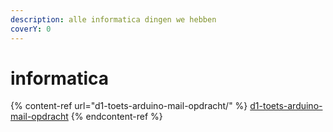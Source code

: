 ```yaml
---
description: alle informatica dingen we hebben
coverY: 0
---
```


# informatica

{% content-ref url="d1-toets-arduino-mail-opdracht/" %}
[d1-toets-arduino-mail-opdracht](d1-toets-arduino-mail-opdracht/)
{% endcontent-ref %}
